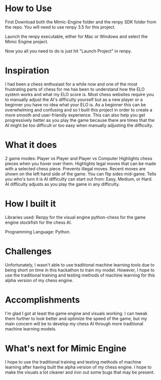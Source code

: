 # How to Use
First Download both the Mimic-Engine folder and the renpy SDK folder from the repo. You will need to use renpy 3.5 for this project. 

Launch the renpy executable, either for Mac or Windows and select the Mimic Engine project. 

Now you all you need to do is just hit "Launch Project" in renpy.


# Inspiration
I had been a chess enthusiast for a while now and one of the most frustrating parts of chess for me has been to understand how the ELO system works and what my ELO score is. Most chess websites require you to manually adjust the AI's difficulty yourself but as a new player or a beginner you have no idea what your ELO is. As a beginner this can be overwhelming and confusing and so I built this project in order to create a more smooth and user-friendly experience. This can also help you get progressively better as you play the game because there are times that the AI might be too difficult or too easy when manually adjusting the difficulty.

# What it does
2 game modes: Player vs Player and Player vs Computer 
Highlights chess pieces when you hover over them. 
Highlights legal moves that can be made with a selected chess piece. 
Prevents illegal moves. 
Recent moves are shown on the left hand side of the game. 
You can flip sides mid-game. 
Tells you who's turn it is AI difficulty can start out from: Easy, Medium, or Hard. 
AI difficulty adjusts as you play the game in any difficulty.

# How I built it
Libraries used: 
Renpy for the visual engine 
python-chess for the game engine 
stockfish for the chess AI. 

Programming Language: 
Python. 

# Challenges
Unfortunately, I wasn't able to use traditional machine learning tools due to being short on time in this hackathon to train my model. However, I hope to use the traditional training and testing methods of machine learning for this alpha version of my chess engine.

# Accomplishments
I'm glad I got at least the game engine and visuals working. I can tweak them further to look better and optimize the speed of the game, but my main concern will be to develop my chess AI through more traditional machine learning models.

# What's next for Mimic Engine

I hope to use the traditional training and testing methods of machine learning after having built the alpha version of my chess engine. I hope to make the visuals a lot cleaner and iron out some bugs that may be present.
